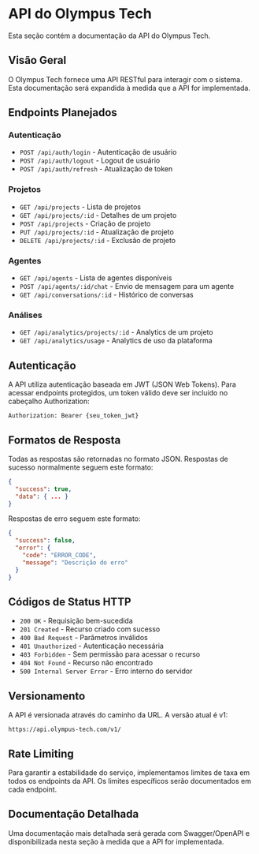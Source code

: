 
# API do Olympus Tech

Esta seção contém a documentação da API do Olympus Tech.

## Visão Geral

O Olympus Tech fornece uma API RESTful para interagir com o sistema. Esta documentação será expandida à medida que a API for implementada.

## Endpoints Planejados

### Autenticação

- `POST /api/auth/login` - Autenticação de usuário
- `POST /api/auth/logout` - Logout de usuário
- `POST /api/auth/refresh` - Atualização de token

### Projetos

- `GET /api/projects` - Lista de projetos
- `GET /api/projects/:id` - Detalhes de um projeto
- `POST /api/projects` - Criação de projeto
- `PUT /api/projects/:id` - Atualização de projeto
- `DELETE /api/projects/:id` - Exclusão de projeto

### Agentes

- `GET /api/agents` - Lista de agentes disponíveis
- `POST /api/agents/:id/chat` - Envio de mensagem para um agente
- `GET /api/conversations/:id` - Histórico de conversas

### Análises

- `GET /api/analytics/projects/:id` - Analytics de um projeto
- `GET /api/analytics/usage` - Analytics de uso da plataforma

## Autenticação

A API utiliza autenticação baseada em JWT (JSON Web Tokens). Para acessar endpoints protegidos, um token válido deve ser incluído no cabeçalho Authorization:

```
Authorization: Bearer {seu_token_jwt}
```

## Formatos de Resposta

Todas as respostas são retornadas no formato JSON. Respostas de sucesso normalmente seguem este formato:

```json
{
  "success": true,
  "data": { ... }
}
```

Respostas de erro seguem este formato:

```json
{
  "success": false,
  "error": {
    "code": "ERROR_CODE",
    "message": "Descrição do erro"
  }
}
```

## Códigos de Status HTTP

- `200 OK` - Requisição bem-sucedida
- `201 Created` - Recurso criado com sucesso
- `400 Bad Request` - Parâmetros inválidos
- `401 Unauthorized` - Autenticação necessária
- `403 Forbidden` - Sem permissão para acessar o recurso
- `404 Not Found` - Recurso não encontrado
- `500 Internal Server Error` - Erro interno do servidor

## Versionamento

A API é versionada através do caminho da URL. A versão atual é v1:

```
https://api.olympus-tech.com/v1/
```

## Rate Limiting

Para garantir a estabilidade do serviço, implementamos limites de taxa em todos os endpoints da API. Os limites específicos serão documentados em cada endpoint.

## Documentação Detalhada

Uma documentação mais detalhada será gerada com Swagger/OpenAPI e disponibilizada nesta seção à medida que a API for implementada.
